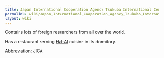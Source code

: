 ```yaml
---
title: Japan International Cooperation Agency Tsukuba International Center
permalink: wiki/Japan_International_Cooperation_Agency_Tsukuba_International_Center/
layout: wiki
---
```


Contains lots of foreign researchers from all over the world.

Has a restaurant serving [Hal-Al](/wiki/Hal-Al "wikilink") cuisine in its
dormitory.

[Abbreviation](/wiki/Abbreviations "wikilink"): JICA

